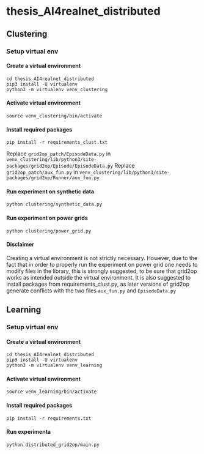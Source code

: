 # thesis_AI4realnet_distributed

## Clustering

### Setup virtual env
#### Create a virtual environment
```commandline
cd thesis_AI4realnet_distributed
pip3 install -U virtualenv
python3 -m virtualenv venv_clustering
```
#### Activate virtual environment
```commandline
source venv_clustering/bin/activate
```
#### Install required packages
```commandline
pip install -r requirements_clust.txt
```
Replace `grid2op_patch/EpisodeData.py` in `venv_clustering/lib/python3/site-packages/grid2op/Episode/EpisodeData.py`
Replace `grid2op_patch/aux_fun.py` in `venv_clustering/lib/python3/site-packages/grid2op/Runner/aux_fun.py`

#### Run experiment on synthetic data
```commandline
python clustering/synthetic_data.py
```
#### Run experiment on power grids
```commandline
python clustering/power_grid.py
```
#### Disclaimer
Creating a virtual environment is not strictly necessary. However, due to the fact that in order to properly run the experiment on power grid one needs to modify files in the library, this is strongly suggested, to be sure that grid2op works as intended outside the virtual environment. It is also suggested to install packages from requirements_clust.py, as later versions of grid2op generate conflicts with the two files `aux_fun.py` and `EpisodeData.py`

## Learning
### Setup virtual env
#### Create a virtual environment
```commandline
cd thesis_AI4realnet_distributed
pip3 install -U virtualenv
python3 -m virtualenv venv_learning
```
#### Activate virtual environment
```commandline
source venv_learning/bin/activate
```
#### Install required packages
```commandline
pip install -r requirements.txt
```
#### Run experimenta 
```commandline
python distributed_grid2op/main.py
```


